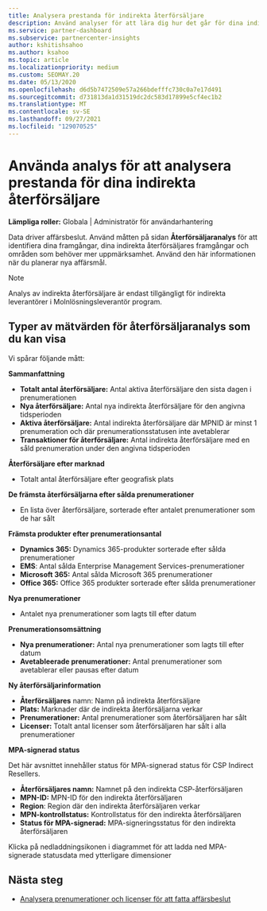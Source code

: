 ```yaml
---
title: Analysera prestanda för indirekta återförsäljare
description: Använd analyser för att lära dig hur det går för dina indirekta återförsäljare, både deras framgångar och områden som kan behöva mer uppmärksamhet.
ms.service: partner-dashboard
ms.subservice: partnercenter-insights
author: kshitishsahoo
ms.author: ksahoo
ms.topic: article
ms.localizationpriority: medium
ms.custom: SEOMAY.20
ms.date: 05/13/2020
ms.openlocfilehash: d6d5b7472509e57a266bdefffc730c0a7e17d491
ms.sourcegitcommit: d731813da1d31519dc2dc583d17899e5cf4ec1b2
ms.translationtype: MT
ms.contentlocale: sv-SE
ms.lasthandoff: 09/27/2021
ms.locfileid: "129070525"
---
```

# <a name="use-analytics-to-analyze-the-performance-of-your-indirect-resellers"></a>Använda analys för att analysera prestanda för dina indirekta återförsäljare

**Lämpliga roller:** Globala | Administratör för användarhantering


Data driver affärsbeslut. Använd måtten på sidan **Återförsäljaranalys** för att identifiera dina framgångar, dina indirekta återförsäljares framgångar och områden som behöver mer uppmärksamhet. Använd den här informationen när du planerar nya affärsmål.

> [!NOTE]
> Analys av indirekta återförsäljare är endast tillgängligt för indirekta leverantörer i Molnlösningsleverantör program.

## <a name="types-of-reseller-analytics-metrics-you-can-view"></a>Typer av mätvärden för återförsäljaranalys som du kan visa

Vi spårar följande mått:

**Sammanfattning**  
 - **Totalt antal återförsäljare:** Antal aktiva återförsäljare den sista dagen i prenumerationen  
 - **Nya återförsäljare:** Antal nya indirekta återförsäljare för den angivna tidsperioden  
 - **Aktiva återförsäljare:** Antal indirekta återförsäljare där MPNID är minst 1 prenumeration och där prenumerationsstatusen inte avetablerar  
 - **Transaktioner för återförsäljare:** Antal indirekta återförsäljare med en såld prenumeration under den angivna tidsperioden  

**Återförsäljare efter marknad**  
 - Totalt antal återförsäljare efter geografisk plats  

**De främsta återförsäljarna efter sålda prenumerationer**
 - En lista över återförsäljare, sorterade efter antalet prenumerationer som de har sålt  

**Främsta produkter efter prenumerationsantal**  
 - **Dynamics 365:** Dynamics 365-produkter sorterade efter sålda prenumerationer  
 - **EMS**: Antal sålda Enterprise Management Services-prenumerationer  
 - **Microsoft 365:** Antal sålda Microsoft 365 prenumerationer  
 - **Office 365:** Office 365 produkter sorterade efter sålda prenumerationer  

**Nya prenumerationer**  
 - Antalet nya prenumerationer som lagts till efter datum  

**Prenumerationsomsättning**  
 - **Nya prenumerationer:** Antal nya prenumerationer som lagts till efter datum  
 - **Avetableerade prenumerationer:** Antal prenumerationer som avetablerar eller pausas efter datum  

**Ny återförsäljarinformation**  
 - **Återförsäljares** namn: Namn på indirekta återförsäljare  
 - **Plats:** Marknader där de indirekta återförsäljarna verkar  
 - **Prenumerationer:** Antal prenumerationer som återförsäljaren har sålt  
 - **Licenser:** Totalt antal licenser som återförsäljaren har sålt i alla prenumerationer  

**MPA-signerad status**

Det här avsnittet innehåller status för MPA-signerad status för CSP Indirect Resellers.

 - **Återförsäljares namn:** Namnet på den indirekta CSP-återförsäljaren
 - **MPN-ID:** MPN-ID för den indirekta återförsäljaren
 - **Region**: Region där den indirekta återförsäljaren verkar
 - **MPN-kontrollstatus:** Kontrollstatus för den indirekta återförsäljaren
 - **Status för MPA-signerad:** MPA-signeringsstatus för den indirekta återförsäljaren

Klicka på nedladdningsikonen i diagrammet för att ladda ned MPA-signerade statusdata med ytterligare dimensioner
  
## <a name="next-steps"></a>Nästa steg

- [Analysera prenumerationer och licenser för att fatta affärsbeslut](analyze-subscriptions-licenses.md)